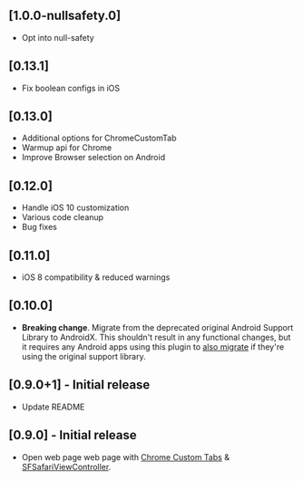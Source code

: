 ## [1.0.0-nullsafety.0]
* Opt into null-safety

## [0.13.1]

* Fix boolean configs in iOS

## [0.13.0]

* Additional options for ChromeCustomTab
* Warmup api for Chrome
* Improve Browser selection on Android

## [0.12.0]

* Handle iOS 10 customization
* Various code cleanup
* Bug fixes

## [0.11.0]

* iOS 8 compatibility & reduced warnings

## [0.10.0]

* **Breaking change**. Migrate from the deprecated original Android Support
  Library to AndroidX. This shouldn't result in any functional changes, but it
  requires any Android apps using this plugin to [also
  migrate](https://developer.android.com/jetpack/androidx/migrate) if they're
  using the original support library.

## [0.9.0+1] - Initial release

* Update README

## [0.9.0] - Initial release

* Open web page web page with [Chrome Custom Tabs](https://developer.chrome.com/multidevice/android/customtabs) & [SFSafariViewController](https://developer.apple.com/documentation/safariservices/sfsafariviewcontroller). 

